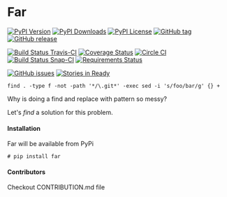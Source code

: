 Far
=========

[![PyPI Version](https://img.shields.io/pypi/v/far.svg)](https://pypi.python.org/pypi/far) [![PyPI Downloads](https://img.shields.io/pypi/dm/far.svg)](https://pypi.python.org/pypi/far) [![PyPI License](https://img.shields.io/pypi/l/far.svg)](https://pypi.python.org/pypi/far) [![GitHub tag](https://img.shields.io/github/tag/shubhamchaudhary/far.svg)](https://github.com/shubhamchaudhary/far/releases) [![GitHub release](https://img.shields.io/github/release/shubhamchaudhary/far.svg)](https://github.com/shubhamchaudhary/far/releases/latest)

[![Build Status Travis-CI](https://travis-ci.org/shubhamchaudhary/far.svg)](https://travis-ci.org/shubhamchaudhary/far) [![Coverage Status](https://coveralls.io/repos/shubhamchaudhary/far/badge.svg?branch=master)](https://coveralls.io/r/shubhamchaudhary/far?branch=master) [![Circle CI](https://circleci.com/gh/shubhamchaudhary/far.svg?style=svg)](https://circleci.com/gh/shubhamchaudhary/far) [![Build Status Snap-CI](https://snap-ci.com/shubhamchaudhary/far/branch/master/build_image)](https://snap-ci.com/shubhamchaudhary/far/branch/master) [![Requirements Status](https://requires.io/github/shubhamchaudhary/far/requirements.svg?branch=master)](https://requires.io/github/shubhamchaudhary/far/requirements/?branch=master)

[![GitHub issues](https://img.shields.io/github/issues/shubhamchaudhary/far.svg?style=plastic)](https://github.com/shubhamchaudhary/far/issues) [![Stories in Ready](https://badge.waffle.io/shubhamchaudhary/far.png?label=ready&title=Ready)](https://waffle.io/shubhamchaudhary/far)


```
find . -type f -not -path '*/\.git*' -exec sed -i 's/foo/bar/g' {} +
```

Why is doing a find and replace with pattern so messy?  

Let's _find_ a solution for this problem.  

#### Installation
Far will be available from PyPi

```
# pip install far
```


#### Contributors
Checkout CONTRIBUTION.md file

